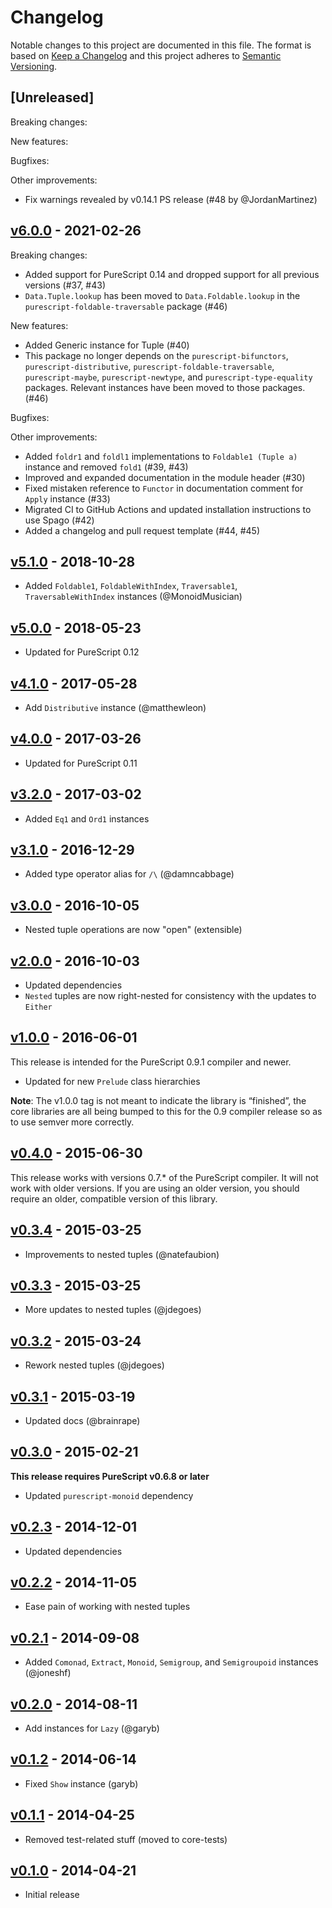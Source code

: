 # Changelog

Notable changes to this project are documented in this file. The format is based on [Keep a Changelog](https://keepachangelog.com/en/1.0.0/) and this project adheres to [Semantic Versioning](https://semver.org/spec/v2.0.0.html).

## [Unreleased]

Breaking changes:

New features:

Bugfixes:

Other improvements:
- Fix warnings revealed by v0.14.1 PS release (#48 by @JordanMartinez)

## [v6.0.0](https://github.com/purescript/purescript-tuples/releases/tag/v6.0.0) - 2021-02-26

Breaking changes:
- Added support for PureScript 0.14 and dropped support for all previous versions (#37, #43)
- `Data.Tuple.lookup` has been moved to `Data.Foldable.lookup` in the `purescript-foldable-traversable` package (#46)

New features:
- Added Generic instance for Tuple (#40)
- This package no longer depends on the `purescript-bifunctors`, `purescript-distributive`, `purescript-foldable-traversable`, `purescript-maybe`, `purescript-newtype`, and `purescript-type-equality` packages. Relevant instances have been moved to those packages. (#46)

Bugfixes:

Other improvements:
- Added `foldr1` and `foldl1` implementations to `Foldable1 (Tuple a)` instance and removed `fold1` (#39, #43)
- Improved and expanded documentation in the module header (#30)
- Fixed mistaken reference to `Functor` in documentation comment for `Apply` instance (#33)
- Migrated CI to GitHub Actions and updated installation instructions to use Spago (#42)
- Added a changelog and pull request template (#44, #45)

## [v5.1.0](https://github.com/purescript/purescript-tuples/releases/tag/v5.1.0) - 2018-10-28

- Added `Foldable1`, `FoldableWithIndex`, `Traversable1`, `TraversableWithIndex` instances (@MonoidMusician)

## [v5.0.0](https://github.com/purescript/purescript-tuples/releases/tag/v5.0.0) - 2018-05-23

- Updated for PureScript 0.12

## [v4.1.0](https://github.com/purescript/purescript-tuples/releases/tag/v4.1.0) - 2017-05-28

- Add `Distributive` instance (@matthewleon)

## [v4.0.0](https://github.com/purescript/purescript-tuples/releases/tag/v4.0.0) - 2017-03-26

- Updated for PureScript 0.11

## [v3.2.0](https://github.com/purescript/purescript-tuples/releases/tag/v3.2.0) - 2017-03-02

- Added `Eq1` and `Ord1` instances

## [v3.1.0](https://github.com/purescript/purescript-tuples/releases/tag/v3.1.0) - 2016-12-29

- Added type operator alias for `/\` (@damncabbage)

## [v3.0.0](https://github.com/purescript/purescript-tuples/releases/tag/v3.0.0) - 2016-10-05

- Nested tuple operations are now "open" (extensible)

## [v2.0.0](https://github.com/purescript/purescript-tuples/releases/tag/v2.0.0) - 2016-10-03

- Updated dependencies
- `Nested` tuples are now right-nested for consistency with the updates to `Either`

## [v1.0.0](https://github.com/purescript/purescript-tuples/releases/tag/v1.0.0) - 2016-06-01

This release is intended for the PureScript 0.9.1 compiler and newer.
- Updated for new `Prelude` class hierarchies

**Note**: The v1.0.0 tag is not meant to indicate the library is “finished”, the core libraries are all being bumped to this for the 0.9 compiler release so as to use semver more correctly.

## [v0.4.0](https://github.com/purescript/purescript-tuples/releases/tag/v0.4.0) - 2015-06-30

This release works with versions 0.7.\* of the PureScript compiler. It will not work with older versions. If you are using an older version, you should require an older, compatible version of this library.

## [v0.3.4](https://github.com/purescript/purescript-tuples/releases/tag/v0.3.4) - 2015-03-25

- Improvements to nested tuples (@natefaubion)

## [v0.3.3](https://github.com/purescript/purescript-tuples/releases/tag/v0.3.3) - 2015-03-25

- More updates to nested tuples (@jdegoes)

## [v0.3.2](https://github.com/purescript/purescript-tuples/releases/tag/v0.3.2) - 2015-03-24

- Rework nested tuples (@jdegoes)

## [v0.3.1](https://github.com/purescript/purescript-tuples/releases/tag/v0.3.1) - 2015-03-19

- Updated docs (@brainrape)

## [v0.3.0](https://github.com/purescript/purescript-tuples/releases/tag/v0.3.0) - 2015-02-21

**This release requires PureScript v0.6.8 or later**
- Updated `purescript-monoid` dependency

## [v0.2.3](https://github.com/purescript/purescript-tuples/releases/tag/v0.2.3) - 2014-12-01

- Updated dependencies

## [v0.2.2](https://github.com/purescript/purescript-tuples/releases/tag/v0.2.2) - 2014-11-05

- Ease pain of working with nested tuples

## [v0.2.1](https://github.com/purescript/purescript-tuples/releases/tag/v0.2.1) - 2014-09-08

- Added `Comonad`, `Extract`, `Monoid`, `Semigroup`, and `Semigroupoid` instances (@joneshf)

## [v0.2.0](https://github.com/purescript/purescript-tuples/releases/tag/v0.2.0) - 2014-08-11

- Add instances for `Lazy` (@garyb)

## [v0.1.2](https://github.com/purescript/purescript-tuples/releases/tag/v0.1.2) - 2014-06-14

- Fixed `Show` instance (garyb)

## [v0.1.1](https://github.com/purescript/purescript-tuples/releases/tag/v0.1.1) - 2014-04-25

- Removed test-related stuff (moved to core-tests)

## [v0.1.0](https://github.com/purescript/purescript-tuples/releases/tag/v0.1.0) - 2014-04-21

- Initial release
